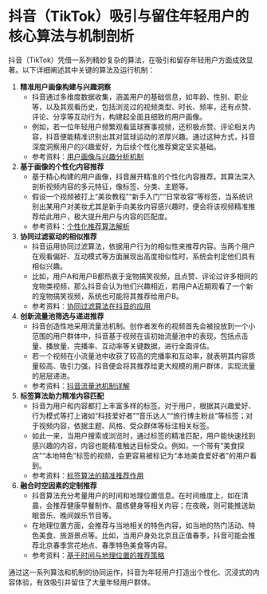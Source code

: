 # 抖音（TikTok）吸引与留住年轻用户的核心算法与机制剖析

抖音（TikTok）凭借一系列精妙复杂的算法，在吸引和留存年轻用户方面成效显著。以下详细阐述其中关键的算法及运行机制：

1. **精准用户画像构建与兴趣洞察**
   - 抖音通过多维度数据收集，涵盖用户的基础信息，如年龄、性别、职业等，以及其观看历史，包括浏览过的视频类型、时长、频率，还有点赞、评论、分享等互动行为，构建起全面且细致的用户画像。
   - 例如，若一位年轻用户频繁观看篮球赛事视频，还积极点赞、评论相关内容，抖音便能精准识别出其对篮球运动的浓厚兴趣。通过这种方式，抖音深度洞察用户的兴趣爱好，为后续个性化推荐奠定坚实基础。
   - 参考资料：[用户画像与兴趣分析机制](https://user.guancha.cn/main/content?id=1237742)
2. **基于画像的个性化内容推荐**
   - 基于精心构建的用户画像，抖音展开精准的个性化内容推荐。其算法深入剖析视频内容的多元特征，像标签、分类、主题等。
   - 假设一个视频被打上“美妆教程”“新手入门”“日常妆容”等标签，当系统识别出某用户对美妆尤其是新手向美妆内容感兴趣时，便会将该视频精准推荐给此用户，极大提升用户与内容的匹配度。
   - 参考资料：[个性化推荐算法解析](https://user.guancha.cn/main/content?id=1237742)
3. **协同过滤驱动的相似推荐**
   - 抖音运用协同过滤算法，依据用户行为的相似性来推荐内容。当两个用户在观看偏好、互动模式等方面展现出高度相似性时，系统会判定他们具有相似兴趣。
   - 比如，用户A和用户B都热衷于宠物搞笑视频，且点赞、评论过许多相同的宠物类视频，那么抖音会认为他们兴趣相近，若用户A近期观看了一个新的宠物搞笑视频，系统也可能将其推荐给用户B。
   - 参考资料：[协同过滤算法在抖音的应用](https://www.zhihu.com/tardis/bd/ans/1825754894)
4. **创新流量池筛选与递进推荐**
   - 抖音创造性地采用流量池机制。创作者发布的视频首先会被投放到一个小范围的用户群体中，抖音基于视频在该初始流量池中的表现，包括点击量、播放量、完播率、互动率等关键数据，进行全面评估。
   - 若一个视频在小流量池中收获了较高的完播率和互动率，就表明其内容质量较高、吸引力强，抖音便会将其推荐给更大规模的用户群体，实现流量的层层递进。
   - 参考资料：[抖音流量池机制详解](https://user.guancha.cn/main/content?id=1237742)
5. **标签算法助力精准内容匹配**
   - 抖音为用户和内容都打上丰富多样的标签。对于用户，根据其兴趣爱好、行为模式等打上诸如“科技爱好者”“音乐达人”“旅行博主粉丝”等标签；对于视频内容，依据主题、风格、受众群体等标注相关标签。
   - 如此一来，当用户搜索或浏览时，通过标签的精准匹配，用户能快速找到感兴趣的内容，内容也能精准触达目标受众。例如，一个带有“美食探店”“本地特色”标签的视频，会更容易被标记为“本地美食爱好者”的用户看到。
   - 参考资料：[标签算法的精准推荐作用](https://user.guancha.cn/main/content?id=1237742)
6. **融合时空因素的定制推荐**
   - 抖音算法充分考量用户的时间和地理位置信息。在时间维度上，如在清晨，会推荐健康早餐制作、晨练健身等相关内容；在夜晚，则可能推送助眠音乐、晚间娱乐节目等。
   - 在地理位置方面，会推荐与当地相关的特色内容，如当地的热门活动、特色美食、旅游景点等。比如，当用户身处北京且正值春季，抖音可能会推荐北京春季赏花地点、春季特色美食等内容。
   - 参考资料：[基于时间与地理位置的推荐策略](https://user.guancha.cn/main/content?id=1237742)

通过这一系列算法和机制的协同运作，抖音为年轻用户打造出个性化、沉浸式的内容体验，有效吸引并留住了大量年轻用户群体。
